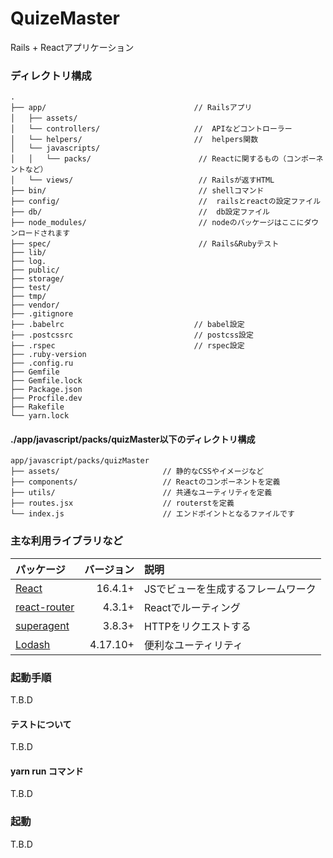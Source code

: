 # QuizeMaster

Rails + Reactアプリケーション

### ディレクトリ構成

```
.
├── app/                                 // Railsアプリ
│   ├── assets/　　　　　　　
│   └── controllers/                     //  APIなどコントローラー
│   └── helpers/                         //  helpers関数
│   └── javascripts/
│   │   └── packs/                        // Reactに関するもの（コンポーネントなど）
│   └── views/                            // Railsが返すHTML
├── bin/                                  // shellコマンド
├── config/                               //  railsとreactの設定ファイル
├── db/                                   //  db設定ファイル
├── node_modules/                         // nodeのパッケージはここにダウンロードされます
├── spec/                                 // Rails&Rubyテスト
├── lib/
├── log.
├── public/
├── storage/
├── test/
├── tmp/
├── vendor/
├── .gitignore
├── .babelrc                             // babel設定
├── .postcssrc                           // postcss設定
├── .rspec                               // rspec設定
├── .ruby-version 
├── .config.ru
├── Gemfile
├── Gemfile.lock
├── Package.json
├── Procfile.dev
├── Rakefile
└── yarn.lock
```

#### ./app/javascript/packs/quizMaster以下のディレクトリ構成

```
app/javascript/packs/quizMaster
├── assets/                       // 静的なCSSやイメージなど
├── components/                   // Reactのコンポーネントを定義
├── utils/                        // 共通なユーティリティを定義
├── routes.jsx                    // routerstを定義
└── index.js                      // エンドポイントとなるファイルです
```


### 主な利用ライブラリなど

| パッケージ | バージョン | 説明 |
|:---|---:|:---|
| [React](https://facebook.github.io/react/) | 16.4.1+    | JSでビューを生成するフレームワーク |
| [react-router](https://github.com/ReactTraining/react-router) |4.3.1+| Reactでルーティング |
| [superagent](https://github.com/visionmedia/superagent) |3.8.3+| HTTPをリクエストする|
| [Lodash](https://lodash.com/docs/4.17.10) |4.17.10+| 便利なユーティリティ |

### 起動手順

T.B.D

#### テストについて

T.B.D


#### yarn run コマンド

T.B.D


### 起動

T.B.D

